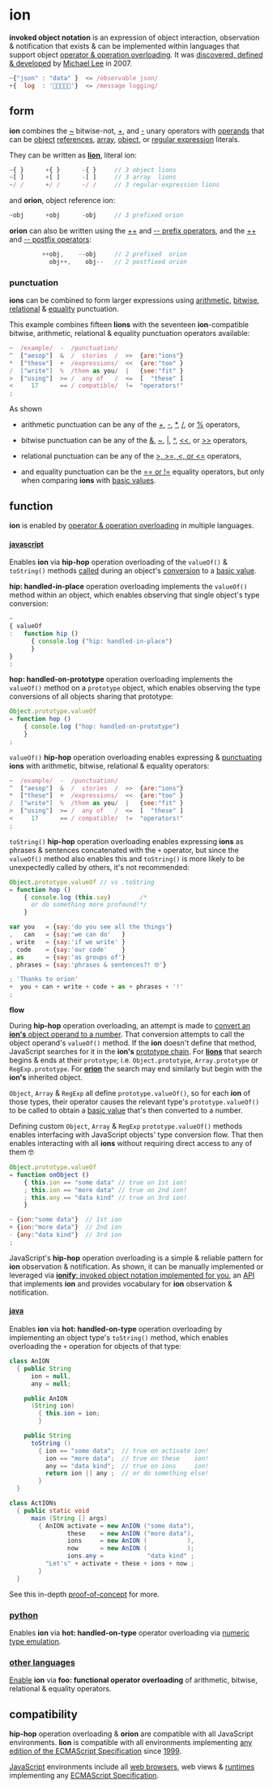# ion

**invoked object notation** is an expression of object interaction, observation & notification
that exists & can be implemented within languages that support object
[operator & operation overloading](https://en.wikipedia.org/wiki/Operator_overloading).
It was [discovered, defined & developed](../story.md)
by [Michael Lee](https://github.com/iskitz)
in 2007.

```javascript
~{"json" : "data" }  <= /observable json/
+{  log  : '👋🏾👨🏾‍💻'}  <= /message logging/
```

## form

**ion** combines the
[~](http://www.ecma-international.org/ecma-262/6.0/index.html#sec-bitwise-not-operator)
bitwise-not,
[+](http://www.ecma-international.org/ecma-262/6.0/index.html#sec-unary-plus-operator),
and [-](http://www.ecma-international.org/ecma-262/6.0/index.html#sec-unary-minus-operator)
unary operators with [operands](https://en.wikipedia.org/wiki/Operand#Computer_science)
that can be [object](http://www.ecma-international.org/ecma-262/6.0/index.html#sec-object-type)
[references](http://www.ecma-international.org/ecma-262/6.0/index.html#sec-reference-specification-type),
[array](http://www.ecma-international.org/ecma-262/6.0/index.html#sec-array-initializer),
[object](http://www.ecma-international.org/ecma-262/6.0/index.html#sec-object-initializer),
or
[regular expression](http://www.ecma-international.org/ecma-262/6.0/index.html#sec-literals-regular-expression-literals)
literals.

They can be written as [**lion**](lions.md), literal ion:

```javascript
~{ }      +{ }      -{ }     // 3 object lions
~[ ]      +[ ]      -[ ]     // 3 array  lions
~/ /      +/ /      -/ /     // 3 regular-expression lions
```
and **orion**, object reference ion:

```javascript
~obj      +obj      -obj     // 3 prefixed orion
```

**orion** can also be written using the
[++](http://www.ecma-international.org/ecma-262/6.0/index.html#sec-prefix-increment-operator)
and
[-- prefix operators](http://www.ecma-international.org/ecma-262/6.0/index.html#sec-prefix-decrement-operator),
and the
[++](http://www.ecma-international.org/ecma-262/6.0/index.html#sec-postfix-increment-operator)
and
[-- postfix operators](http://www.ecma-international.org/ecma-262/6.0/index.html#sec-postfix-decrement-operator):

```javascript
         ++obj,    --obj     // 2 prefixed  orion
           obj++,    obj--   // 2 postfixed orion
```

### punctuation

**ions** can be combined to form larger expressions using
[arithmetic](https://developer.mozilla.org/en-US/docs/Web/JavaScript/Guide/Expressions_and_Operators#Arithmetic_operators),
[bitwise](https://developer.mozilla.org/en-US/docs/Web/JavaScript/Guide/Expressions_and_Operators#Bitwise_operators),
[relational](https://developer.mozilla.org/en-US/docs/Web/JavaScript/Reference/Operators/Comparison_Operators#Relational_operators)
&
[equality](https://developer.mozilla.org/en-US/docs/Web/JavaScript/Reference/Operators/Comparison_Operators#Equality_operators)
punctuation.

This example combines fifteen **lions** with the seventeen **ion**-compatible bitwise,
arithmetic, relational & equality punctuation operators available:

```javascript
~  /example/  -  /punctuation/
^  ["aesop"]  &  /  stories  /  >>  {are:"ions"}
*  ["these"]  +  /expressions/  <<  {are:"too" }
/  ["write"]  %  /them as you/  |   {see:"fit" }
>  ["using"]  >= /  any of   /  <=  [  "these" ]
<     17      == / compatible/  !=  "operators!"
;
```

As shown

+ arithmetic punctuation can be any of the
[+](http://www.ecma-international.org/ecma-262/6.0/index.html#sec-addition-operator-plus),
[-](http://www.ecma-international.org/ecma-262/6.0/index.html#sec-subtraction-operator-minus),
[*](http://www.ecma-international.org/ecma-262/6.0/index.html#sec-applying-the-mul-operator),
[/](http://www.ecma-international.org/ecma-262/6.0/index.html#sec-applying-the-div-operator), or
[%](http://www.ecma-international.org/ecma-262/6.0/index.html#sec-applying-the-mod-operator)
operators,

+ bitwise punctuation can be any of the
[&](https://developer.mozilla.org/en-US/docs/Web/JavaScript/Reference/Operators/Bitwise_Operators#Bitwise_AND),
[~](http://www.ecma-international.org/ecma-262/6.0/index.html#sec-bitwise-not-operator),
[|](https://developer.mozilla.org/en-US/docs/Web/JavaScript/Reference/Operators/Bitwise_Operators#Bitwise_OR),
[^](https://developer.mozilla.org/en-US/docs/Web/JavaScript/Reference/Operators/Bitwise_Operators#Bitwise_XOR),
[<<](http://www.ecma-international.org/ecma-262/6.0/index.html#sec-left-shift-operator), or
[\>>](http://www.ecma-international.org/ecma-262/6.0/index.html#sec-signed-right-shift-operator)
operators,

+ relational punctuation can be any of the
[&gt;, &gt;=, <, or <=](http://www.ecma-international.org/ecma-262/6.0/index.html#sec-relational-operators-runtime-semantics-evaluation)
operators,

+ and equality punctuation can be the
[== or !=](http://www.ecma-international.org/ecma-262/6.0/index.html#sec-equality-operators-runtime-semantics-evaluation)
equality operators, but only when comparing **ions** with
[basic values](https://en.m.wikipedia.org/wiki/Primitive_value).


## function

**ion** is enabled by
[operator & operation overloading](https://en.wikipedia.org/wiki/Operator_overloading)
in multiple languages.


#### [javascript](http://www.ecma-international.org/ecma-262/6.0/index.html#sec-overview)

Enables **ion** via **hip-hop** operation overloading of the `valueOf()` & `toString()`
methods [called](http://www.ecma-international.org/ecma-262/6.0/index.html#sec-toprimitive)
during an object's [conversion](https://en.wikipedia.org/wiki/Type_conversion)
to a [basic value](https://en.wikipedia.org/wiki/Primitive_value).

**hip: handled-in-place** operation overloading implements the `valueOf()` method within an
object, which enables observing that single object's type conversion:

```javascript
~
{ valueOf
:   function hip ()
      { console.log ("hip: handled-in-place")
      }
}
;
```

**hop: handled-on-prototype** operation overloading implements the `valueOf()` method on a
`prototype` object, which enables observing the type conversions of all objects sharing that
prototype:

```javascript
Object.prototype.valueOf
= function hop ()
    { console.log ("hop: handled-on-prototype")
    }
;
```

`valueOf()` **hip-hop** operation overloading enables expressing &
[punctuating](#punctuation)
**ions** with arithmetic, bitwise, relational & equality operators:

```javascript
~  /example/  -  /punctuation/
^  ["aesop"]  &  /  stories  /  >>  {are:"ions"}
*  ["these"]  +  /expressions/  <<  {are:"too" }
/  ["write"]  %  /them as you/  |   {see:"fit" }
>  ["using"]  >= /  any of   /  <=  [  "these" ]
<     17      == / compatible/  !=  "operators!"
;
```

`toString()` **hip-hop** operation overloading enables expressing **ions** as phrases &
sentences concatenated with the `+` operator, but since the `valueOf()` method also enables
this and `toString()` is more likely to be unexpectedly called by others, it's not
recommended:

```javascript
Object.prototype.valueOf // vs .toString
= function hop ()
    { console.log (this.say)        /*
      or do something more profound!*/
    }

var you   = {say:'do you see all the things'}
,   can   = {say:'we can do'   }
, write   = {say:'if we write' }
, code    = {say:'our code'    }
, as      = {say:'as groups of'}
, phrases = {say:'phrases & sentences?! 🤓'}

; 'Thanks to orion'
+  you + can + write + code + as + phrases + '!'
;
```

**flow**

During **hip-hop** operation overloading, an attempt is made to
[convert an **ion's** object operand to a number](http://www.ecma-international.org/ecma-262/6.0/index.html#sec-toprimitive).
That conversion attempts to call the object operand's `valueOf()` method. If the **ion**
doesn't define that method, JavaScript searches for it in the **ion's**
[prototype chain](http://www.ecma-international.org/ecma-262/6.0/index.html#sec-objects).
For [**lions**](#form) that search begins & ends at their
`prototype`; i.e. `Object.prototype`, `Array.prototype` or `RegExp.prototype`. For
[**orion**](#form) the search may end similarly but begin with the **ion's** inherited object.

`Object`, `Array` & `RegExp` all define `prototype.valueOf()`, so for each **ion** of those 
types, their operator causes the relevant type's `prototype.valueOf()` to be called to obtain
a [basic value](https://en.m.wikipedia.org/wiki/Primitive_value)
that's then converted to a number.

Defining custom `Object`, `Array` & `RegExp` `prototype.valueOf()` methods
enables interfacing with JavaScript objects' type conversion flow. That then enables
interacting with all **ions** without requiring direct access to any of them 🤓

```javascript
Object.prototype.valueOf
= function onObject ()
    { this.ion == "some data" // true on 1st ion!
    ; this.ion == "more data" // true on 2nd ion!
    ; this.any == "data kind" // true on 3rd ion!
    }

~ {ion:"some data"}  // 1st ion
+ {ion:"more data"}  // 2nd ion
- {any:"data kind"}  // 3rd ion
;
```

JavaScript's **hip-hop** operation overloading is a simple & reliable pattern for
**ion** observation & notification. As shown, it can be manually implemented or
leveraged via
[**ionify**: invoked object notation implemented for you](http://github.com/ionify/ionify/),
an [API](https://en.wikipedia.org/wiki/Application_programming_interface)
that implements **ion** and provides vocabulary for **ion** observation & notification.


#### [java](https://en.wikipedia.org/wiki/Java_(programming_language))

Enables **ion** via **hot: handled-on-type** operation overloading by implementing an object type's
`toString()` method, which enables overloading the `+` operation for objects of that type:

```java
class AnION
  { public String
      ion = null,
      any = null;

    public AnION
      (String ion)
        { this.ion = ion;
        }

    public String
      toString ()
        { ion == "some data";  // true on activate ion!
          ion == "more data";  // true on these    ion!
          any == "data kind";  // true on ions     ion!
          return ion || any ;  // or do something else!
        }
  }

class ActIONs
  { public static void
      main (String [] args)
        { AnION activate = new AnION ("some data"),
                these    = new AnION ("more data"),
                ions     = new AnION (           ),
                now      = new AnION (           );
                ions.any =            "data kind" ;
          "Let's" + activate + these + ions + now ;
        }
  }
```

See this in-depth
[proof-of-concept](https://github.com/ionify/ideas/blob/public/java/src/net/ionify/java/Hello.java)
for more.



### [python](https://github.com/ionify/ideas/blob/public/python/ion.proof.py)

Enables **ion** via **hot: handled-on-type** operator overloading via
[numeric type emulation](https://docs.python.org/3.6/reference/datamodel.html#emulating-numeric-types).

### [other languages](https://en.wikipedia.org/wiki/Operator_overloading#Catalog)

[Enable](https://stackoverflow.com/questions/4421706/what-are-the-basic-rules-and-idioms-for-operator-overloading#4421719)
**ion** via **foo: functional operator overloading** of arithmetic, bitwise, relational & equality operators.


## compatibility

**hip-hop** operation overloading & **orion** are compatible with all JavaScript
environments. **lion** is compatible with all environments implementing
[any edition of the ECMAScript Specification](http://www.ecma-international.org/publications/standards/Ecma-262-arch.htm)
since [1999](http://www.ecma-international.org/publications/files/ECMA-ST-ARCH/ECMA-262,%203rd%20edition,%20December%201999.pdf).

[JavaScript](http://www.ecma-international.org/publications/standards/Ecma-262.htm)
environments include all
[web browsers](https://en.wikipedia.org/wiki/Web_browser), web views &
[runtimes](http://en.wikipedia.org/wiki/JavaScript_engine) implementing any
[ECMAScript Specification](http://www.ecma-international.org/publications/standards/Ecma-262-arch.htm).
